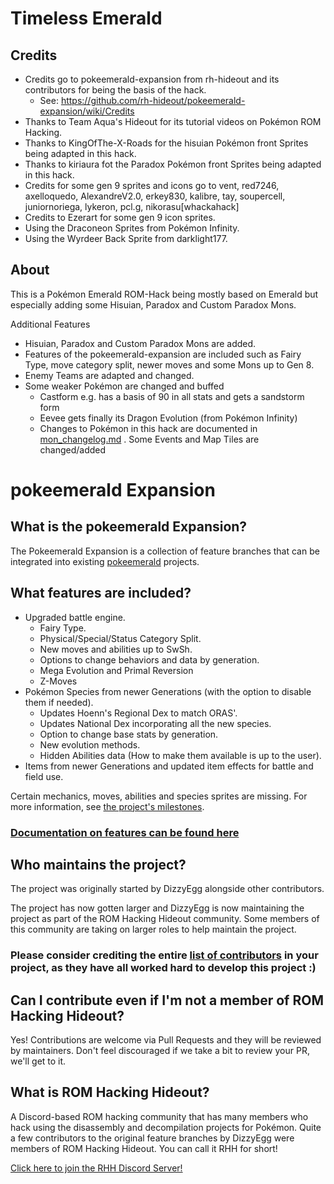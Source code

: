 # Timeless Emerald

## Credits

- Credits go to pokeemerald-expansion from rh-hideout and its contributors for being the basis of the hack.
    - See: https://github.com/rh-hideout/pokeemerald-expansion/wiki/Credits
- Thanks to Team Aqua's Hideout for its tutorial videos on Pokémon ROM Hacking.
- Thanks to KingOfThe-X-Roads for the hisuian Pokémon front Sprites being adapted in this hack.
- Thanks to kiriaura fot the Paradox Pokémon front Sprites being adapted in this hack.
- Credits for some gen 9 sprites and icons go to vent, red7246, axelloquedo, AlexandreV2.0, erkey830, kalibre, tay, soupercell, juniornoriega, lykeron, pcl.g, nikorasu[whackahack]
- Credits to Ezerart for some gen 9 icon sprites.
- Using the Draconeon Sprites from Pokémon Infinity.
- Using the Wyrdeer Back Sprite from darklight177.

## About

This is a Pokémon Emerald ROM-Hack being mostly based on Emerald but especially adding some Hisuian, Paradox and Custom Paradox Mons.

Additional Features
- Hisuian, Paradox and Custom Paradox Mons are added.
- Features of the pokeemerald-expansion are included such as Fairy Type, move category split, newer moves and some Mons up to Gen 8.
- Enemy Teams are adapted and changed.
- Some weaker Pokémon are changed and buffed
    - Castform e.g. has a basis of 90 in all stats and gets a sandstorm form
    - Eevee gets finally its Dragon Evolution (from Pokémon Infinity)
    - Changes to Pokémon in this hack are documented in [mon_changelog.md](./mon_changelog.md)
. Some Events and Map Tiles are changed/added

# pokeemerald Expansion

## What is the pokeemerald Expansion?

The Pokeemerald Expansion is a collection of feature branches that can be integrated into existing [pokeemerald](https://github.com/pret/pokeemerald) projects.

## What features are included?
- Upgraded battle engine.
    - Fairy Type.
    - Physical/Special/Status Category Split.
    - New moves and abilities up to SwSh.
    - Options to change behaviors and data by generation.
    - Mega Evolution and Primal Reversion
    - Z-Moves
- Pokémon Species from newer Generations (with the option to disable them if needed).
    - Updates Hoenn's Regional Dex to match ORAS'.
    - Updates National Dex incorporating all the new species.
    - Option to change base stats by generation.
    - New evolution methods.
    - Hidden Abilities data (How to make them available is up to the user).
- Items from newer Generations and updated item effects for battle and field use.

Certain mechanics, moves, abilities and species sprites are missing. For more information, see [the project's milestones](https://github.com/rh-hideout/pokeemerald-expansion/milestones).

### [Documentation on features can be found here](https://github.com/rh-hideout/pokeemerald-expansion/wiki)

## Who maintains the project?

The project was originally started by DizzyEgg alongside other contributors.

The project has now gotten larger and DizzyEgg is now maintaining the project as part of the ROM Hacking Hideout community. Some members of this community are taking on larger roles to help maintain the project.

### Please consider crediting the entire [list of contributors](https://github.com/rh-hideout/pokeemerald-expansion/wiki/Credits) in your project, as they have all worked hard to develop this project :)

## Can I contribute even if I'm not a member of ROM Hacking Hideout?

Yes! Contributions are welcome via Pull Requests and they will be reviewed by maintainers. Don't feel discouraged if we take a bit to review your PR, we'll get to it.

## What is ROM Hacking Hideout?

A Discord-based ROM hacking community that has many members who hack using the disassembly and decompilation projects for Pokémon. Quite a few contributors to the original feature branches by DizzyEgg were members of ROM Hacking Hideout. You can call it RHH for short!

[Click here to join the RHH Discord Server!](https://discord.gg/6CzjAG6GZk)
